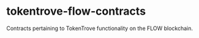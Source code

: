 # tokentrove-flow-contracts

Contracts pertaining to TokenTrove functionality on the FLOW blockchain.
